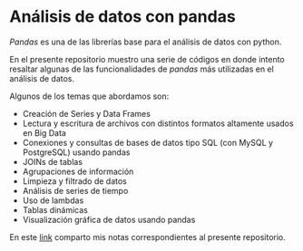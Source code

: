 # Análisis de datos con pandas

*Pandas* es una de las librerías base para el análisis de datos con python.

En el presente repositorio muestro una serie de códigos en donde intento resaltar algunas de las funcionalidades de *pandas* más utilizadas en el análisis de datos. 

Algunos de los temas que abordamos son: 

* Creación de Series y Data Frames
* Lectura y escritura de archivos con distintos formatos altamente usados en Big Data
* Conexiones y consultas de bases de datos tipo SQL (con MySQL y PostgreSQL) usando pandas
* JOINs de tablas
* Agrupaciones de información 
* Limpieza y filtrado de datos
* Análisis de series de tiempo
* Uso de lambdas
* Tablas dinámicas
* Visualización gráfica de datos usando pandas 

En este [link](https://alder-macrame-2f0.notion.site/Manipulaci-n-y-an-lisis-de-datos-con-Pandas-e7d6eb13af394401bd8794e82928216d) comparto mis notas correspondientes al presente repositorio.
